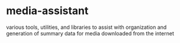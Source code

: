 # media-assistant
various tools, utilities, and libraries to assist with organization and generation of summary data for media downloaded from the internet
